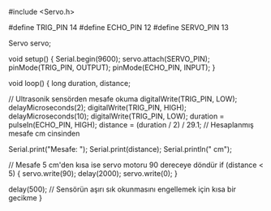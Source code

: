 #include <Servo.h>

#define TRIG_PIN 14
#define ECHO_PIN 12
#define SERVO_PIN 13

Servo servo;

void setup() {
  Serial.begin(9600);
  servo.attach(SERVO_PIN);
  pinMode(TRIG_PIN, OUTPUT);
  pinMode(ECHO_PIN, INPUT);
}

void loop() {
  long duration, distance;
  
  // Ultrasonik sensörden mesafe okuma
  digitalWrite(TRIG_PIN, LOW);
  delayMicroseconds(2);
  digitalWrite(TRIG_PIN, HIGH);
  delayMicroseconds(10);
  digitalWrite(TRIG_PIN, LOW);
  duration = pulseIn(ECHO_PIN, HIGH);
  distance = (duration / 2) / 29.1;  // Hesaplanmış mesafe cm cinsinden
  
  Serial.print("Mesafe: ");
  Serial.print(distance);
  Serial.println(" cm");
  
  // Mesafe 5 cm'den kısa ise servo motoru 90 dereceye döndür
  if (distance < 5) {
    servo.write(90);
    delay(2000);
    servo.write(0);
  }
  
  delay(500); // Sensörün aşırı sık okunmasını engellemek için kısa bir gecikme
}
